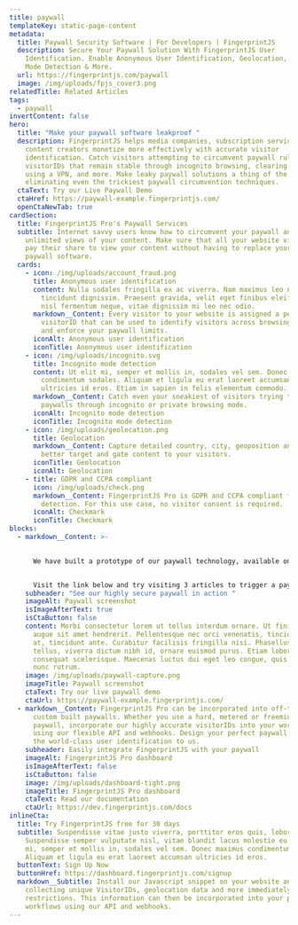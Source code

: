 ```yaml
---
title: paywall
templateKey: static-page-content
metadata:
  title: Paywall Security Software | For Developers | FingerprintJS
  description: Secure Your Paywall Solution With FingerprintJS User
    Identification. Enable Anonymous User Identification, Geolocation, Incognito
    Mode Detection & More.
  url: https://fingerprintjs.com/paywall
  image: /img/uploads/fpjs_cover3.png
relatedTitle: Related Articles
tags:
  - paywall
invertContent: false
hero:
  title: "Make your paywall software leakproof "
  description: FingerprintJS helps media companies, subscription services and
    content creators monetize more effectively with accurate visitor
    identification. Catch visitors attempting to circumvent paywall rules with
    visitorIDs that remain stable through incognito browsing, clearing cookies,
    using a VPN, and more. Make leaky paywall solutions a thing of the past by
    eliminating even the trickiest paywall circumvention techniques.
  ctaText: Try our Live Paywall Demo
  ctaHref: https://paywall-example.fingerprintjs.com/
  openCtaNewTab: true
cardSection:
  title: FingerprintJS Pro's Paywall Services
  subtitle: Internet savvy users know how to circumvent your paywall and get
    unlimited views of your content. Make sure that all your website visitors
    pay their share to view your content without having to replace your existing
    paywall software.
  cards:
    - icon: /img/uploads/account_fraud.png
      title: Anonymous user identification
      content: Nulla sodales fringilla ex ac viverra. Nam maximus leo nec libero
        tincidunt dignissim. Praesent gravida, velit eget finibus eleifend, arcu
        nisl fermentum neque, vitae dignissim mi leo nec odio.
      markdown__Content: Every visitor to your website is assigned a permanent
        visitorID that can be used to identify visitors across browsing sessions
        and enforce your paywall limits.
      iconAlt: Anonymous user identification
      iconTitle: Anonymous user identification
    - icon: /img/uploads/incognito.svg
      title: Incognito mode detection
      content: Ut elit mi, semper et mollis in, sodales vel sem. Donec maximus
        condimentum sodales. Aliquam et ligula eu erat laoreet accumsan
        ultricies id eros. Etiam in sapien in felis elementum commodo.
      markdown__Content: Catch even your sneakiest of visitors trying to evade
        paywalls through incognito or private browsing mode.
      iconAlt: Incognito mode detection
      iconTitle: Incognito mode detection
    - icon: /img/uploads/geolocation.png
      title: Geolocation
      markdown__Content: Capture detailed country, city, geoposition and timezone to
        better target and gate content to your visitors.
      iconTitle: Geolocation
      iconAlt: Geolocation
    - title: GDPR and CCPA compliant
      icon: /img/uploads/check.png
      markdown__Content: FingerprintJS Pro is GDPR and CCPA compliant for use in fraud
        detection. For this use case, no visitor consent is required.
      iconAlt: Checkmark
      iconTitle: Checkmark
blocks:
  - markdown__Content: >-
      

      We have built a prototype of our paywall technology, available online for testing.


      Visit the link below and try visiting 3 articles to trigger a paywall modal. Next, try to circumvent the paywall by browsing in incognito mode!
    subheader: "See our highly secure paywall in action "
    imageAlt: Paywall screenshot
    isImageAfterText: true
    isCtaButton: false
    content: Morbi consectetur lorem ut tellus interdum ornare. Ut finibus faucibus
      augue sit amet hendrerit. Pellentesque nec orci venenatis, tincidunt leo
      at, tincidunt ante. Curabitur facilisis fringilla nisi. Phasellus eros
      tellus, viverra dictum nibh id, ornare euismod purus. Etiam lobortis
      consequat scelerisque. Maecenas luctus dui eget leo congue, quis pretium
      nunc rutrum.
    image: /img/uploads/paywall-capture.png
    imageTitle: Paywall screenshot
    ctaText: Try our live paywall demo
    ctaUrl: https://paywall-example.fingerprintjs.com/
  - markdown__Content: FingerprintJS Pro can be incorporated into off-the-shelf or
      custom built paywalls. Whether you use a hard, metered or freemium
      paywall, incorporate our highly accurate visitorIDs into your workflows
      using our flexible API and webhooks. Design your perfect paywall and leave
      the world-class user identification to us.
    subheader: Easily integrate FingerprintJS with your paywall
    imageAlt: FingerprintJS Pro dashboard
    isImageAfterText: false
    isCtaButton: false
    image: /img/uploads/dashboard-tight.png
    imageTitle: FingerprintJS Pro dashboard
    ctaText: Read our documentation
    ctaUrl: https://dev.fingerprintjs.com/docs
inlineCta:
  title: Try FingerprintJS free for 30 days
  subtitle: Suspendisse vitae justo viverra, porttitor eros quis, lobortis libero.
    Suspendisse semper vulputate nisl, vitae blandit lacus molestie eu. Ut elit
    mi, semper et mollis in, sodales vel sem. Donec maximus condimentum sodales.
    Aliquam et ligula eu erat laoreet accumsan ultricies id eros.
  buttonText: Sign Up Now
  buttonHref: https://dashboard.fingerprintjs.com/signup
  markdown__Subtitle: Install our Javascript snippet on your website and begin
    collecting unique VisitorIDs, geolocation data and more immediately with no
    restrictions. This information can then be incorporated into your paywall
    workflows using our API and webhooks.
---
```

